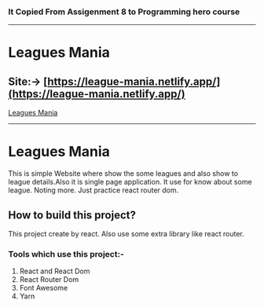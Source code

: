 ### It Copied From Assigenment 8 to Programming hero course
---
# Leagues Mania
## Site:-> [https://league-mania.netlify.app/](https://league-mania.netlify.app/)

[Leagues Mania](https://league-mania.netlify.app/)

---
# Leagues Mania
This is simple Website where show the some leagues and also show to league details.Also it is single page application. It use for know about some league. Noting more. Just practice react router dom.

## How to build this project?
This project create by react. Also use some extra library like react router.

### Tools which use this project:-
1. React and React Dom
2. React Router Dom
3. Font Awesome
4. Yarn